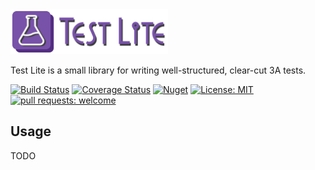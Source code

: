 <img src="https://raw.githubusercontent.com/balazs-kis/test-lite/master/Logo/logo-title.png" width="50%">

Test Lite is a small library for writing well-structured, clear-cut 3A tests.

[![Build Status](https://travis-ci.org/balazs-kis/test-lite.svg?branch=master)](https://travis-ci.org/balazs-kis/test-lite)
[![Coverage Status](https://coveralls.io/repos/github/balazs-kis/test-lite/badge.svg?branch=master)](https://coveralls.io/github/balazs-kis/test-lite?branch=master)
[![Nuget](https://img.shields.io/nuget/v/TestLite)](https://www.nuget.org/packages/TestLite)
[![License: MIT](https://img.shields.io/badge/License-MIT-yellow.svg)](https://opensource.org/licenses/MIT)
[![pull requests: welcome](https://img.shields.io/badge/pull%20requests-welcome-brightgreen)](https://github.com/balazs-kis/redis-lite/fork)

## Usage
TODO

